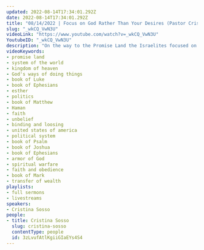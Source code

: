 ```yaml
---
updated: 2022-08-14T17:34:01.292Z
date: 2022-08-14T17:34:01.292Z
title: "08/14/2022 | Focus on God Rather Than Your Desires (Pastor Cristina Sosso)"
slug: "_wkCQ_VwN3U"
videoLink: "https://www.youtube.com/watch?v=_wkCQ_VwN3U"
YoutubeID: "_wkCQ_VwN3U"
description: "On the way to the Promise Land the Israelites focused on their desires. In Exodus chapter 16:3 the Israelites said, \"If only we had died by the LORD's hand in Egypt! There we sat around pots of meat and ate all the food we wanted...\" They were so focused on their desires and needs, that they forgot that God was leading them to a land of abundance. We have to focus on God and remember that He is good and faithful. The Israelites would've only had to wait for a short time if they believed and obeyed God. The 2nd thing that the Israelites focused on was the giants and obstacles. This is also unbelief. We need to push through the discipline process so that God can truly lead is into a place of authority and prosperity. This sermon was delivered by Pastor Cris Sosso at Freedom Fellowship Church International on August 14, 2022."
videoKeywords:
- promise land
- system of the world
- kingdom of heaven
- God's ways of doing things
- book of Luke
- book of Ephesians
- esther
- politics
- book of Matthew
- Haman
- faith
- unbelief
- binding and loosing
- united states of america
- political system
- book of Psalm
- book of Joshua
- book of Ephesians
- armor of God
- spiritual warfare
- faith and obedience
- book of Mark
- transfer of wealth
playlists:
- full sermons
- livestreams
speakers:
- Cristina Sosso
people:
- title: Cristina Sosso
  slug: cristina-sosso
  contentType: people
  id: 3zLvufAtlKgiiGIaEYs4S4
---
```


